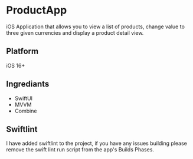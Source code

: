 
# ProductApp
iOS Application that allows you to view a list of products, change value to three given currencies and display a product detail view.

## Platform
iOS 16+

## Ingrediants
* SwiftUI
* MVVM
* Combine

## Swiftlint
I have added swiftlint to the project, if you have any issues building please remove the swift lint run script from the app's Builds Phases.

